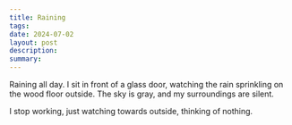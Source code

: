 ```yaml
---
title: Raining
tags: 
date: 2024-07-02
layout: post
description: 
summary:
---
```


Raining all day. I sit in front of a glass door, watching the rain sprinkling on the wood floor outside. The sky is gray, and my surroundings are silent. 

I stop working, just watching towards outside, thinking of nothing. 